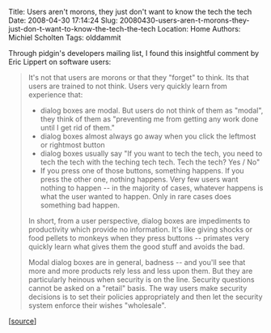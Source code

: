 Title: Users aren't morons, they just don't want to know the tech the tech
Date: 2008-04-30 17:14:24
Slug: 20080430-users-aren-t-morons-they-just-don-t-want-to-know-the-tech-the-tech
Location: Home
Authors: Michiel Scholten
Tags: olddammit

<p>Through pidgin's developers mailing list, I found this insightful comment by Eric Lippert on software users:</p>

<blockquote>
<p>It's not that users are morons or that they "forget" to think. Its that users are trained to not think. Users very quickly learn from experience that:</p>

<ul>
<li>dialog boxes are modal. But users do not think of them as "modal", they think of them as "preventing me from getting any work done until I get rid of them."</li>

<li>dialog boxes almost always go away when you click the leftmost or rightmost button</li>

<li>dialog boxes usually say "If you want to tech the tech, you need to tech the tech with the teching tech tech. Tech the tech? Yes / No"</li>

<li>If you press one of those buttons, something happens. If you press the other one, nothing happens. Very few users want nothing to happen -- in the majority of cases, whatever happens is what the user wanted to happen. Only in rare cases does something bad happen.</li>
</ul>

<p>In short, from a user perspective, dialog boxes are impediments to productivity which provide no information. It's like giving shocks or food pellets to monkeys when they press buttons -- primates very quickly learn what gives them the good stuff and avoids the bad.</p>

<p>Modal dialog boxes are in general, badness -- and you'll see that more and more products rely less and less upon them. But they are particularly heinous when security is on the line. Security questions cannot be asked on a "retail" basis. The way users make security decisions is to set their policies appropriately and then let the security system enforce their wishes "wholesale".</p>
</blockquote>

<p>[<a href="http://blogs.msdn.com/ptorr/archive/2004/01/19/60352.aspx#60731">source</a>]</p>